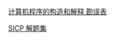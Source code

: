 


[计算机程序的构造和解释 勘误表](http://www.is.pku.edu.cn/~qzy/books/sicp/errata.htm) 

[SICP 解题集](https://sicp.readthedocs.io/en/latest/index.html)



